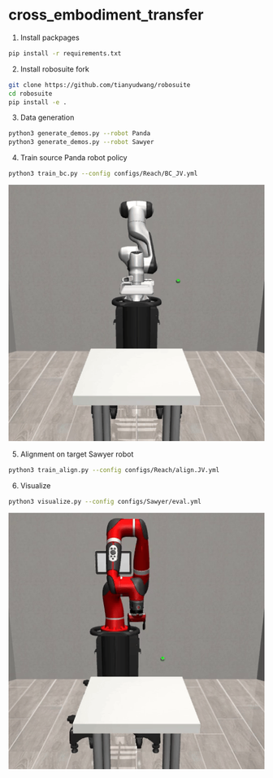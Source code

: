 # cross_embodiment_transfer

1. Install packpages
```bash
pip install -r requirements.txt
```
2. Install robosuite fork 
```bash
git clone https://github.com/tianyudwang/robosuite
cd robosuite
pip install -e .
```

3. Data generation
```bash
python3 generate_demos.py --robot Panda
python3 generate_demos.py --robot Sawyer
```

4. Train source Panda robot policy
```bash
python3 train_bc.py --config configs/Reach/BC_JV.yml
```

![Panda](assets/Panda.gif)

5. Alignment on target Sawyer robot
```bash
python3 train_align.py --config configs/Reach/align.JV.yml
```

6. Visualize
```bash
python3 visualize.py --config configs/Sawyer/eval.yml
```

![Sawyer](assets/Sawyer.gif)
